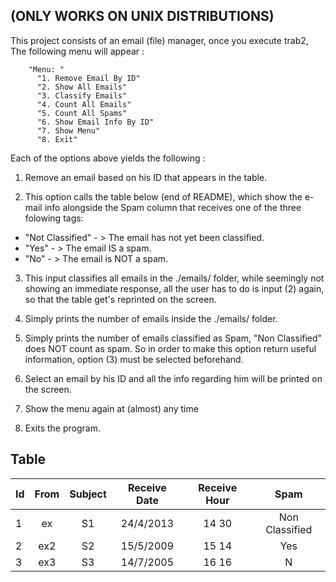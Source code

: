 (ONLY WORKS ON UNIX DISTRIBUTIONS)
------
This project consists of an email (file) manager, once you execute trab2,
The following menu will appear :

		"Menu: " 
		  "1. Remove Email By ID"	
		  "2. Show All Emails"		
		  "3. Classify Emails"		
		  "4. Count All Emails"		
		  "5. Count All Spams"		
		  "6. Show Email Info By ID"	
		  "7. Show Menu"		
		  "8. Exit"			

Each of the options above yields the following :

1. Remove an email based on his ID that appears in the table.

2. This option calls the table below (end of README), which show the e-mail info alongside the Spam column that receives one of the three folowing tags:

  * "Not Classified" - > The email has not yet been classified.
  * "Yes" - > The email IS a spam.
  * "No" - > The email is NOT a spam.
 
3. This input classifies all emails in the ./emails/ folder, while seemingly not showing an 
immediate response, all the user has to do is input (2) again, so that the table get's reprinted on the screen.

4. Simply prints the number of emails inside the ./emails/ folder.

5. Simply prints the number of emails classified as Spam, "Non Classified" does NOT count as spam. So in order to
make this option return useful information, option (3) must be selected beforehand.

6. Select an email by his ID and all the info regarding him will be printed on the screen.

7. Show the menu again at (almost) any time

8. Exits the program.

Table
----------


| Id    | From   | Subject | Receive Date | Receive Hour | Spam |
| :----- |:------:| :-------:|:--------------:|:--------------:|:------:|
| 1     | ex	 | S1 	   |   24/4/2013  |  14 30     |    Non Classified  |
| 2     | ex2    | S2 	   |   15/5/2009  |   15 14    |   Yes  	    |
| 3 	| ex3    | S3 	   |   14/7/2005  |     16 16  |   N	            |


